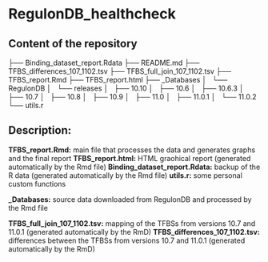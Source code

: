 # RegulonDB_healthcheck

## Content of the repository

├── Binding_dataset_report.Rdata
├── README.md
├── TFBS_differences_107_1102.tsv
├── TFBS_full_join_107_1102.tsv
├── TFBS_report.Rmd
├── TFBS_report.html
├── _Databases
│   └── RegulonDB
│       └── releases
│           ├── 10.10
│           ├── 10.6
│           ├── 10.6.3
│           ├── 10.7
│           ├── 10.8
│           ├── 10.9
│           ├── 11.0
│           ├── 11.0.1
│           └── 11.0.2
└── utils.r

## Description:


**TFBS_report.Rmd:** main file that processes the data and generates graphs and the final report
**TFBS_report.html:** HTML graohical report (generated automatically by the Rmd file)
**Binding_dataset_report.Rdata:** backup of the R data (generated automatically by the Rmd file)
**utils.r:** some personal custom functions

**_Databases:** source data downloaded from RegulonDB and processed by the Rmd file

**TFBS_full_join_107_1102.tsv:** mapping of the TFBSs from versions 10.7 and 11.0.1 (generated automatically by the RmD)
**TFBS_differences_107_1102.tsv:** differences between the TFBSs from versions 10.7 and 11.0.1 (generated automatically by the RmD)           

